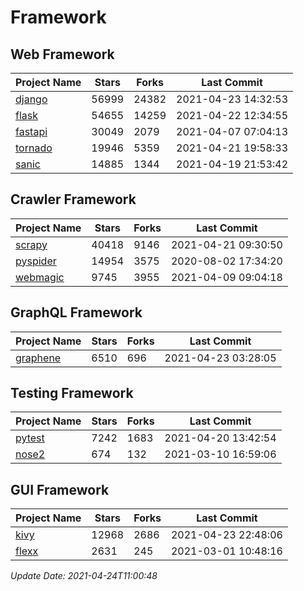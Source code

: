# Framework

## Web Framework
| Project Name | Stars | Forks | Last Commit |
| ------------ | ----- | ----- | ----------- |
| [django](https://github.com/django/django) | 56999 | 24382 | 2021-04-23 14:32:53 |
| [flask](https://github.com/pallets/flask) | 54655 | 14259 | 2021-04-22 12:34:55 |
| [fastapi](https://github.com/tiangolo/fastapi) | 30049 | 2079 | 2021-04-07 07:04:13 |
| [tornado](https://github.com/tornadoweb/tornado) | 19946 | 5359 | 2021-04-21 19:58:33 |
| [sanic](https://github.com/sanic-org/sanic) | 14885 | 1344 | 2021-04-19 21:53:42 |

## Crawler Framework
| Project Name | Stars | Forks | Last Commit |
| ------------ | ----- | ----- | ----------- |
| [scrapy](https://github.com/scrapy/scrapy) | 40418 | 9146 | 2021-04-21 09:30:50 |
| [pyspider](https://github.com/binux/pyspider) | 14954 | 3575 | 2020-08-02 17:34:20 |
| [webmagic](https://github.com/code4craft/webmagic) | 9745 | 3955 | 2021-04-09 09:04:18 |

## GraphQL Framework
| Project Name | Stars | Forks | Last Commit |
| ------------ | ----- | ----- | ----------- |
| [graphene](https://github.com/graphql-python/graphene) | 6510 | 696 | 2021-04-23 03:28:05 |

## Testing Framework
| Project Name | Stars | Forks | Last Commit |
| ------------ | ----- | ----- | ----------- |
| [pytest](https://github.com/pytest-dev/pytest) | 7242 | 1683 | 2021-04-20 13:42:54 |
| [nose2](https://github.com/nose-devs/nose2) | 674 | 132 | 2021-03-10 16:59:06 |

## GUI Framework
| Project Name | Stars | Forks | Last Commit |
| ------------ | ----- | ----- | ----------- |
| [kivy](https://github.com/kivy/kivy) | 12968 | 2686 | 2021-04-23 22:48:06 |
| [flexx](https://github.com/flexxui/flexx) | 2631 | 245 | 2021-03-01 10:48:16 |

*Update Date: 2021-04-24T11:00:48*